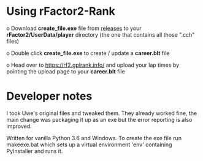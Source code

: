 # Using rFactor2-Rank

o Download **create_file.exe** file from [releases](../../releases) to your **rFactor2/UserData/player** directory (the one that contains all those ".cch" files)

o Double click **create_file.exe** to create / update a **career.blt** file

o Head over to https://rf2.gplrank.info/ and upload your lap times by pointing the upload page to your **career.blt** file

# Developer notes 
I took Uwe's original files and tweaked them. They already worked fine, the main change was packaging it up as an exe but the error reporting is also improved.

Written for vanilla Python 3.6 and Windows. To create the exe file run makeexe.bat which sets up a virtual environment 'env' containing PyInstaller and runs it.
